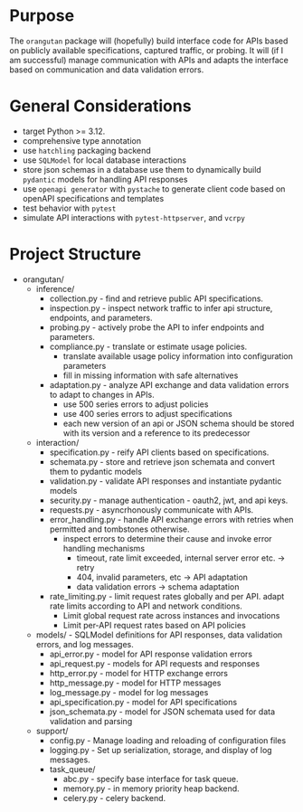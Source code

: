 # Purpose

The `orangutan` package will (hopefully) build interface code for APIs based on publicly available specifications, captured traffic, or probing. It will (if I am successful) manage communication with APIs and adapts the interface based on communication and data validation errors.

# General Considerations
- target Python >= 3.12.
- comprehensive type annotation
- use `hatchling` packaging backend
- use `SQLModel` for local database interactions
- store json schemas in a database use them to dynamically build `pydantic` models for handling API responses
- use `openapi generator` with `pystache` to generate client code based on openAPI specifications and templates
- test behavior with `pytest`
- simulate API interactions with `pytest-httpserver`, and `vcrpy`

# Project Structure
- orangutan/
    - inference/
        - collection.py - find and retrieve public API specifications.
        - inspection.py - inspect network traffic to infer api structure, endpoints, and parameters.
        - probing.py - actively probe the API to infer endpoints and parameters.
        - compliance.py - translate or estimate usage policies.
            - translate available usage policy information into configuration parameters
            - fill in missing information with safe alternatives
        - adaptation.py - analyze API exchange and data validation errors to adapt to changes in APIs.
            - use 500 series errors to adjust policies
            - use 400 series errors to adjust specifications
            - each new version of an api or JSON schema should be stored with its version and a reference to its predecessor
    - interaction/
        - specification.py - reify API clients based on specifications.
        - schemata.py - store and retrieve json schemata and convert them to pydantic models
        - validation.py - validate API responses and instantiate pydantic models
        - security.py - manage authentication - oauth2, jwt, and api keys.
        - requests.py - asyncrhonously communicate with APIs.
        - error_handling.py - handle API exchange errors with retries when permitted and tombstones otherwise.
            - inspect errors to determine their cause and invoke error handling mechanisms
                - timeout, rate limit exceeded, internal server error etc. -> retry
                - 404, invalid parameters, etc -> API adaptation
                - data validation errors -> schema adaptation
        - rate_limiting.py - limit request rates globally and per API. adapt rate limits according to API and network conditions.
            - Limit global request rate across instances and invocations
            - Limit per-API request rates based on API policies
    - models/ - SQLModel definitions for API responses, data validation errors, and log messages.
        - api_error.py - model for API response validation errors
        - api_request.py - models for API requests and responses
        - http_error.py - model for HTTP exchange errors
        - http_message.py - model for HTTP messages
        - log_message.py - model for log messages
        - api_specification.py - model for API specifications
        - json_schemata.py - model for JSON schemata used for data validation and parsing
    - support/
        - config.py - Manage loading and reloading of configuration files
        - logging.py - Set up serialization, storage, and display of log messages.
        - task_queue/
            - abc.py - specify base interface for task queue.
            - memory.py - in memory priority heap backend.
            - celery.py - celery backend.

